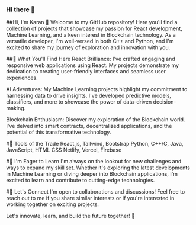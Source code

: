 ### Hi there 👋
##Hi, I'm Karan 👋
Welcome to my GitHub repository! Here you'll find a collection of projects that showcase my passion for React development, Machine Learning, and a keen interest in Blockchain technology. As a versatile developer, I'm well-versed in both C++ and Python, and I'm excited to share my journey of exploration and innovation with you.

##🚀 What You'll Find Here
React Brilliance: I've crafted engaging and responsive web applications using React. My projects demonstrate my dedication to creating user-friendly interfaces and seamless user experiences.

AI Adventures: My Machine Learning projects highlight my commitment to harnessing data to drive insights. I've developed predictive models, classifiers, and more to showcase the power of data-driven decision-making.

Blockchain Enthusiasm: Discover my exploration of the Blockchain world. I've delved into smart contracts, decentralized applications, and the potential of this transformative technology.

#🔧 Tools of the Trade
React.js, Tailwind, Bootstrap
Python, C++/C, Java, JavaScript, HTML CSS 
Netlify, Vercel, Firebase 

#🌱 I'm Eager to Learn
I'm always on the lookout for new challenges and ways to expand my skill set. Whether it's exploring the latest developments in Machine Learning or diving deeper into Blockchain applications, I'm excited to learn and contribute to cutting-edge technologies.

#🤝 Let's Connect
I'm open to collaborations and discussions! Feel free to reach out to me if you share similar interests or if you're interested in working together on exciting projects.

Let's innovate, learn, and build the future together! 🌟
